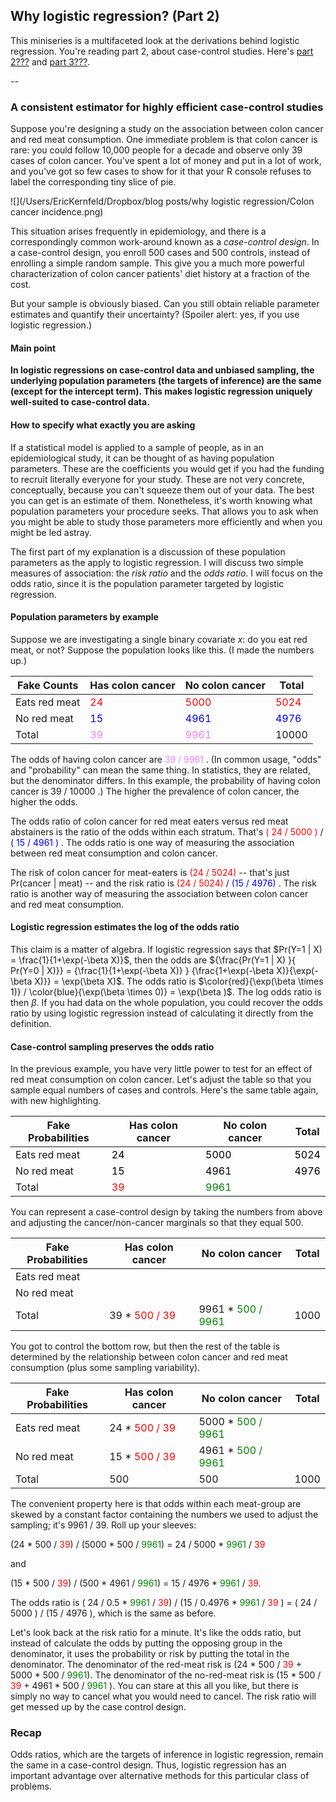 ## Why logistic regression? (Part 2)

This miniseries is a multifaceted look at the derivations behind logistic regression. You're reading part 2, about case-control studies. Here's [part 2???](???) and [part 3???](???).

--

### A consistent estimator for highly efficient case-control studies 

Suppose you're designing a study on the association between colon cancer and red meat consumption. One immediate problem is that colon cancer is rare: you could follow 10,000 people for a decade and observe only 39 cases of colon cancer. You've spent a lot of money and put in a lot of work, and you've got so few cases to show for it that your R console refuses to label the corresponding tiny slice of pie.

![](/Users/EricKernfeld/Dropbox/blog posts/why logistic regression/Colon cancer incidence.png)



This situation arises frequently in epidemiology, and there is a correspondingly common work-around known as a *case-control design*. In a case-control design, you enroll 500 cases and 500 controls, instead of enrolling a simple random sample. This give you a much more powerful characterization of colon cancer patients' diet history at a fraction of the cost. 

But your sample is obviously biased. Can you still obtain reliable parameter estimates and quantify their uncertainty? (Spoiler alert: yes, if you use logistic regression.)

#### Main point

**In logistic regressions on case-control data and unbiased sampling, the underlying population parameters (the targets of inference) are the same (except for the intercept term). This makes logistic regression uniquely well-suited to case-control data.**

#### How to specify what exactly you are asking

If a statistical model is applied to a sample of people, as in an epidemiological study, it can be thought of as having population parameters. These are the coefficients you would get if you had the funding to recruit literally everyone for your study. These are not very concrete, conceptually, because you can't squeeze them out of your data. The best you can get is an estimate of them. Nonetheless, it's worth knowing what population parameters your procedure seeks. That allows you to ask when you might be able to study those parameters more efficiently and when you might be led astray.

The first part of my explanation is a discussion of these population parameters as the apply to logistic regression. I will discuss two simple measures of association: the *risk ratio* and the *odds ratio*. I will focus on the odds ratio, since it is the population parameter targeted by logistic regression. 

#### Population parameters by example 

Suppose we are investigating a single binary covariate $x$: do you eat red meat, or not? Suppose the population looks like this. (I made the numbers up.)

| Fake Counts | Has colon cancer | No colon cancer | Total   |
| ------------------ | ---------------- | --------------- | ------- |
| Eats red meat      | <span style="color:red">24</span>            | <span style="color:red">5000</span>              | <span style="color:red">5024</span>  |
| No red meat        | <span style="color:blue">15</span>            | <span style="color:blue">4961</span>           | <span style="color:blue">4976</span>   |
| Total              | <span style="color:violet">39</span>     | <span style="color:violet">9961 </span>          |    10000     |

The odds of having colon cancer are <span style="color:violet">39 / 9961</span> . (In common usage, "odds" and "probability" can mean the same thing. In statistics, they are related, but the denominator differs. In this example, the probability of having colon cancer is 39 / 10000 .) The higher the prevalence of colon cancer, the higher the odds. 

The odds ratio of colon cancer for red meat eaters versus red meat abstainers is the ratio of the odds within each stratum. That's <span style="color:red">( 24 / 5000 ) </span> /  <span style="color:blue">( 15 / 4961 )  </span>. The odds ratio is one way of measuring the association between red meat consumption and colon cancer. 

The risk of colon cancer for meat-eaters is <span style="color:red"> (24 / 5024) </span> -- that's just Pr(cancer | meat) -- and the risk ratio is <span style="color:red"> (24 / 5024) </span>/ <span style="color:blue">  (15 / 4976) </span> . The risk ratio is another way of measuring the association between colon cancer and red meat consumption.

#### Logistic regression estimates the log of the odds ratio 

This claim is a matter of algebra. If logistic regression says that $Pr(Y=1 | X) = \frac{1}{1+\exp(-\beta X)}$, then the odds are ${\frac{Pr(Y=1 | X) }{ Pr(Y=0 | X)}} =  {\frac{1}{1+\exp(-\beta X)} } {\frac{1+\exp(-\beta X)}{\exp(-\beta X)}}  = \exp(\beta X)$. The odds ratio is $\color{red}{\exp(\beta \times 1)} / \color{blue}{\exp(\beta \times 0)} =  \exp(\beta )$. The log odds ratio is then $\beta$. If you had data on the whole population, you could recover the odds ratio by using logistic regression instead of calculating it directly from the definition.

#### Case-control sampling preserves the odds ratio 

In the previous example, you have very little power to test for an effect of red meat consumption on colon cancer. Let's adjust the table so that you sample equal numbers of cases and controls. Here's the same table again, with new highlighting.

| Fake Probabilities | Has colon cancer | No colon cancer | Total   |
| ------------------ | ---------------- | --------------- | ------- |
| Eats red meat      | <span style="color:black">24</span>            | <span style="color:black">5000</span>              | <span style="color:black">5024</span>  |
| No red meat        | <span style="color:black">15</span>            | <span style="color:black">4961</span>           | <span style="color:black">4976</span>   |
| Total              | <span style="color:red">39</span>     | <span style="color:green">9961 </span>          |         |


You can represent a case-control design by taking the numbers from above and adjusting the cancer/non-cancer marginals so that they equal 500. 

| Fake Probabilities | Has colon cancer      | No colon cancer     | Total   |
| ------------------ | --------------------- | ------------------- | ------- |
| Eats red meat      |  |      | |
| No red meat        |  | |   
| Total              |  39 * <span style="color:red">500 / 39                  | 9961 * <span style="color:green">500 / 9961                |  1000

You got to control the bottom row, but then the rest of the table is determined by the relationship between colon cancer and red meat consumption (plus some sampling variability). 

| Fake Probabilities | Has colon cancer      | No colon cancer     | Total   |
| ------------------ | --------------------- | ------------------- | ------- |
| Eats red meat      | 24 * <span style="color:red">500 / 39 | 5000 * <span style="color:green">500 / 9961      | |
| No red meat        | 15 * <span style="color:red">500 / 39</span> | 4961 * <span style="color:green">500 / 9961 |   |
| Total              | 500                  | 500               |  1000       |

 The convenient property here is that odds within each meat-group are skewed by a constant factor containing the numbers we used to adjust the sampling; it's 9961 / 39. Roll up your sleeves:

(24 * 500 / <span style="color:red">39</span>) / (5000 * 500 / <span style="color:green">9961</span>) = 24 / 5000 * <span style="color:green">9961</span> / <span style="color:red">39</span>

and

(15 * 500 / <span style="color:red">39</span>) / (500 * 4961 / <span style="color:green">9961</span>) = 15 / 4976 * <span style="color:green">9961</span> / <span style="color:red">39</span>.

The odds ratio is ( 24 / 0.5 * <span style="color:green">9961</span> / <span style="color:red">39</span>) / (15 / 0.4976 * <span style="color:green">9961</span> / <span style="color:red">39</span> ) =  ( 24 / 5000 ) / (15 / 4976 ), which is the same as before. 

Let's look back at the risk ratio for a minute. It's like the odds ratio, but instead of calculate the odds by putting the opposing group in the denominator, it uses the probability or risk by putting the total in the denominator. The denominator of the red-meat risk is (24 * 500 / <span style="color:red">39</span> + 5000 * 500 / <span style="color:green">9961</span>). The denominator of the no-red-meat risk is  (15 * 500 / <span style="color:red">39</span> + 4961 * 500 / <span style="color:green">9961 </span>). You can stare at this all you like, but there is simply no way to cancel what you would need to cancel. The risk ratio will get messed up by the case control design.  


### Recap

Odds ratios, which are the targets of inference in logistic regression, remain the same in a case-control design. Thus, logistic regression has an important advantage over alternative methods for this particular class of problems.